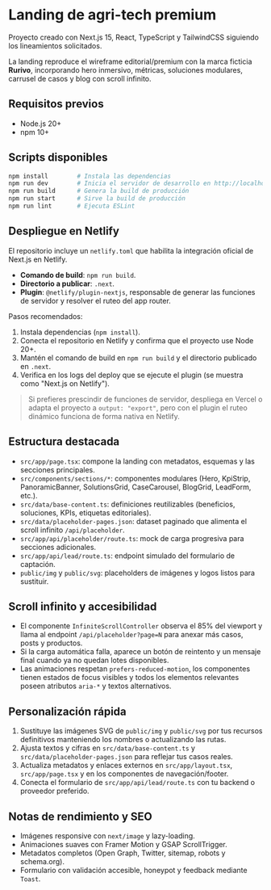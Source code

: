 # Landing de agri-tech premium

Proyecto creado con Next.js 15, React, TypeScript y TailwindCSS siguiendo los lineamientos solicitados.

La landing reproduce el wireframe editorial/premium con la marca ficticia **Rurivo**, incorporando hero inmersivo, métricas, soluciones modulares, carrusel de casos y blog con scroll infinito.

## Requisitos previos

- Node.js 20+
- npm 10+

## Scripts disponibles

```bash
npm install        # Instala las dependencias
npm run dev        # Inicia el servidor de desarrollo en http://localhost:3000
npm run build      # Genera la build de producción
npm run start      # Sirve la build de producción
npm run lint       # Ejecuta ESLint
```

## Despliegue en Netlify

El repositorio incluye un `netlify.toml` que habilita la integración oficial de Next.js en Netlify.

- **Comando de build**: `npm run build`.
- **Directorio a publicar**: `.next`.
- **Plugin**: `@netlify/plugin-nextjs`, responsable de generar las funciones de servidor y resolver el ruteo del app router.

Pasos recomendados:

1. Instala dependencias (`npm install`).
2. Conecta el repositorio en Netlify y confirma que el proyecto use Node 20+.
3. Mantén el comando de build en `npm run build` y el directorio publicado en `.next`.
4. Verifica en los logs del deploy que se ejecute el plugin (se muestra como "Next.js on Netlify").

> Si prefieres prescindir de funciones de servidor, despliega en Vercel o adapta el proyecto a `output: "export"`, pero con el plugin el ruteo dinámico funciona de forma nativa en Netlify.

## Estructura destacada

- `src/app/page.tsx`: compone la landing con metadatos, esquemas y las secciones principales.
- `src/components/sections/*`: componentes modulares (Hero, KpiStrip, PanoramicBanner, SolutionsGrid, CaseCarousel, BlogGrid, LeadForm, etc.).
- `src/data/base-content.ts`: definiciones reutilizables (beneficios, soluciones, KPIs, etiquetas editoriales).
- `src/data/placeholder-pages.json`: dataset paginado que alimenta el scroll infinito `/api/placeholder`.
- `src/app/api/placeholder/route.ts`: mock de carga progresiva para secciones adicionales.
- `src/app/api/lead/route.ts`: endpoint simulado del formulario de captación.
- `public/img` y `public/svg`: placeholders de imágenes y logos listos para sustituir.

## Scroll infinito y accesibilidad

- El componente `InfiniteScrollController` observa el 85% del viewport y llama al endpoint `/api/placeholder?page=N` para anexar más casos, posts y productos.
- Si la carga automática falla, aparece un botón de reintento y un mensaje final cuando ya no quedan lotes disponibles.
- Las animaciones respetan `prefers-reduced-motion`, los componentes tienen estados de focus visibles y todos los elementos relevantes poseen atributos `aria-*` y textos alternativos.

## Personalización rápida

1. Sustituye las imágenes SVG de `public/img` y `public/svg` por tus recursos definitivos manteniendo los nombres o actualizando las rutas.
2. Ajusta textos y cifras en `src/data/base-content.ts` y `src/data/placeholder-pages.json` para reflejar tus casos reales.
3. Actualiza metadatos y enlaces externos en `src/app/layout.tsx`, `src/app/page.tsx` y en los componentes de navegación/footer.
4. Conecta el formulario de `src/app/api/lead/route.ts` con tu backend o proveedor preferido.

## Notas de rendimiento y SEO

- Imágenes responsive con `next/image` y lazy-loading.
- Animaciones suaves con Framer Motion y GSAP ScrollTrigger.
- Metadatos completos (Open Graph, Twitter, sitemap, robots y schema.org).
- Formulario con validación accesible, honeypot y feedback mediante `Toast`.
